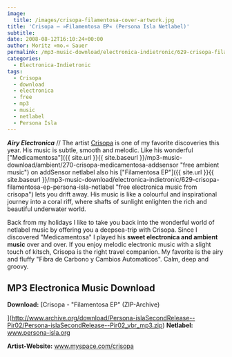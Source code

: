 ```yaml
---
image:
  title: /images/crisopa-filamentosa-cover-artwork.jpg
title: 'Crisopa – »Filamentosa EP« (Persona Isla Netlabel)'
subtitle: 
date: 2008-08-12T16:10:24+00:00
author: Moritz »mo.« Sauer
permalink: /mp3-music-download/electronica-indietronic/629-crisopa-filamentosa-ep-persona-isla-netlabel
categories:
  - Electronica-Indietronic
tags:
  - Crisopa
  - download
  - electronica
  - free
  - mp3
  - music
  - netlabel
  - Persona Isla
---
```

***Airy Electronica*** // The artist <a title="Free MP3 Music " href="{{ site.url }}{{ site.baseurl }}/mp3-music-download/ambient/270-crisopa-medicamentosa-addsensor" target="_blank">Crisopa</a> is one of my favorite discoveries this year. His music is subtle, smooth and melodic. Like his wonderful ["Medicamentosa"]({{ site.url }}{{ site.baseurl }}/mp3-music-download/ambient/270-crisopa-medicamentosa-addsensor "free ambient music") on addSensor netlabel also his ["Filamentosa EP"]({{ site.url }}{{ site.baseurl }}/mp3-music-download/electronica-indietronic/629-crisopa-filamentosa-ep-persona-isla-netlabel "free electronica music from crisopa") lets you drift away. His music is like a colourful and inspirational journey into a coral riff, where shafts of sunlight enlighten the rich and beautiful underwater world.

<!--more-->

Back from my holidays I like to take you back into the wonderful world of netlabel music by offering you a deepsea-trip with Crisopa. Since I discovered "Medicamentosa" I played his **sweet electronica and ambient music** over and over. If you enjoy melodic electronic music with a slight touch of kitsch, Crisopa is the right travel companion. My favorite is the airy and fluffy "Fibra de Carbono y Cambios Automaticos". Calm, deep and groovy.

## MP3 Electronica Music Download

**Download:** [Crisopa - "Filamentosa EP" (ZIP-Archive)
  
](http://www.archive.org/download/Persona-islaSecondRelease--Pir02/Persona-islaSecondRelease--Pir02_vbr_mp3.zip) **Netlabel:** www.persona-isla.org
  
**Artist-Website:** www.myspace.com/crisopa